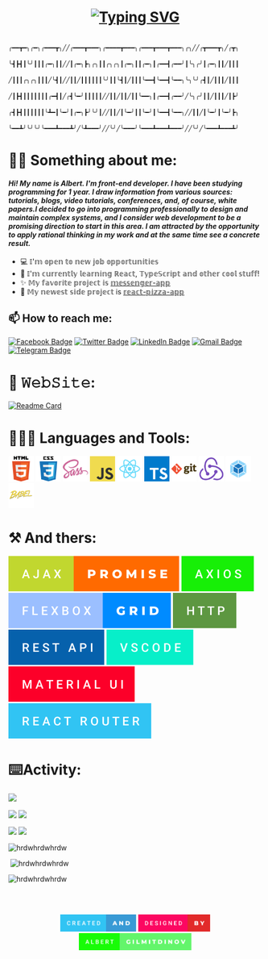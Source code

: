 <h1 align="center"><a href="https://git.io/typing-svg"><img src="https://readme-typing-svg.herokuapp.com?size=35&color=0444F7&background=733FFF00&center=true&vCenter=true&lines=Hi+there%2C+I'm+Albert." alt="Typing SVG" /></a> </h1>

```
                                ╭━━┳━╮╭━╮╭━━━┳╮╱╱╭━━━┳━━━╮╭━━━━┳━━━╮╭━━━┳━━━┳━━━╮╭╮╱╱╭┳━━━┳╮╱╭┳╮
                                ╰┫┣┫┃╰╯┃┃┃╭━╮┃┃╱╱┃╭━╮┣╮╭╮┃┃╭╮╭╮┃╭━╮┃┃╭━╮┃╭━━┫╭━━╯┃╰╮╭╯┃╭━╮┃┃╱┃┃┃
                                ╱┃┃┃╭╮╭╮┃┃┃╱╰┫┃╱╱┃┃╱┃┃┃┃┃┃╰╯┃┃╰┫┃╱┃┃┃╰━━┫╰━━┫╰━━╮╰╮╰╯╭┫┃╱┃┃┃╱┃┃┃
                                ╱┃┣┫┃┃┃┃┃┃┃╭━┫┃╱╭┫╰━╯┃┃┃┃┃╱╱┃┃╱┃┃╱┃┃╰━━╮┃╭━━┫╭━━╯╱╰╮╭╯┃┃╱┃┃┃╱┃┣╯
                                ╭┫┣┫┃┃┃┃┃┃╰┻━┃╰━╯┃╭━╮┣╯╰╯┃╱╱┃┃╱┃╰━╯┃┃╰━╯┃╰━━┫╰━━╮╱╱┃┃╱┃╰━╯┃╰━╯┣╮
                                ╰━━┻╯╰╯╰╯╰━━━┻━━━┻╯╱╰┻━━━╯╱╱╰╯╱╰━━━╯╰━━━┻━━━┻━━━╯╱╱╰╯╱╰━━━┻━━━┻╯
```

<h1>🙎‍♂️ Something about me: </h1>
<h4> <i>Hi! My name is Albert. I'm front-end developer. I have been studying programming for 1 year. I draw information from various sources: tutorials, blogs, video tutorials, conferences, and, of course, white papers.I decided to go into programming professionally to design and maintain complex systems, and I consider web development to be a promising direction to start in this area. I am attracted by the opportunity to apply rational thinking in my work and at the same time see a concrete result.</i></h4>

<ul>
  <li> 💻 𝕀'𝕞 𝕠𝕡𝕖𝕟 𝕥𝕠 𝕟𝕖𝕨 𝕛𝕠𝕓 𝕠𝕡𝕡𝕠𝕣𝕥𝕦𝕟𝕚𝕥𝕚𝕖𝕤 </li>
  <li> 🌱 𝕀'𝕞 𝕔𝕦𝕣𝕣𝕖𝕟𝕥𝕝𝕪 𝕝𝕖𝕒𝕣𝕟𝕚𝕟𝕘 ℝ𝕖𝕒𝕔𝕥, 𝕋𝕪𝕡𝕖𝕊𝕔𝕣𝕚𝕡𝕥 𝕒𝕟𝕕 𝕠𝕥𝕙𝕖𝕣 𝕔𝕠𝕠𝕝 𝕤𝕥𝕦𝕗𝕗! </li>
  <li> ✨ 𝕄𝕪 𝕗𝕒𝕧𝕠𝕣𝕚𝕥𝕖 𝕡𝕣𝕠𝕛𝕖𝕔𝕥 𝕚𝕤 <a href="https://hrdwhrdwhrdw.github.io/messenger/">𝕞𝕖𝕤𝕤𝕖𝕟𝕘𝕖𝕣-𝕒𝕡𝕡</a>  </li>
  <li> 🔭 𝕄𝕪 𝕟𝕖𝕨𝕖𝕤𝕥 𝕤𝕚𝕕𝕖 𝕡𝕣𝕠𝕛𝕖𝕔𝕥 is <a href=""https://github.com/hrdwhrdwhrdw/react-pizza">𝕣𝕖𝕒𝕔𝕥-𝕡𝕚𝕫𝕫𝕒-𝕒𝕡𝕡</a> </li>
</ul>
<h2>📫 How to reach me: </h2>

<a href="https://www.facebook.com/hrdwhrdwhrdw/"><img src="https://img.shields.io/badge/Facebook-%231877F2.svg?style=for-the-badge&logo=Facebook&logoColor=white" alt="Facebook Badge"></a>
<a href="https://twitter.com/hrdwhrdwhrdw"><img src="https://img.shields.io/badge/Twitter-%231DA1F2.svg?style=for-the-badge&logo=Twitter&logoColor=white" alt="Twitter Badge"></a>
<a href="https://www.linkedin.com/in/albertgilmitdinov/"><img src="https://img.shields.io/badge/linkedin-%230077B5.svg?style=for-the-badge&logo=linkedin&logoColor=white" alt="LinkedIn Badge"></a>
<a href="mailto: cool.gilmitdinov@gmail.ru"><img src="https://img.shields.io/badge/Gmail-D14836?style=for-the-badge&logo=gmail&logoColor=white" alt="Gmail Badge"></a>
<a href="https://t.me/hrdwhrdw"><img src="https://img.shields.io/badge/Telegram-2CA5E0?style=for-the-badge&logo=telegram&logoColor=white" alt="Telegram Badge"></a>

<h1>💼 𝚆𝚎𝚋𝚂𝚒𝚝𝚎:</h1>

<p>

[![Readme Card](https://github-readme-stats.vercel.app/api/pin/?username=hrdwhrdwhrdw&repo=website-portfolio&show_icons=true&theme=dark&langs_count=5)](https://github.com/hrdwhrdwhrdw/website-portfolio)  


</p>
<h1> 👨🏻‍💻 Languages and Tools: </h1> 
<code><img height="50" src="https://raw.githubusercontent.com/github/explore/80688e429a7d4ef2fca1e82350fe8e3517d3494d/topics/html/html.png"></code>
<code><img height="50" src="https://raw.githubusercontent.com/github/explore/80688e429a7d4ef2fca1e82350fe8e3517d3494d/topics/css/css.png"></code>
<code><img height="50" src="https://raw.githubusercontent.com/github/explore/80688e429a7d4ef2fca1e82350fe8e3517d3494d/topics/sass/sass.png"></code>
<code><img height="50" src="https://raw.githubusercontent.com/github/explore/80688e429a7d4ef2fca1e82350fe8e3517d3494d/topics/javascript/javascript.png"></code>
<code><img height="50" src="https://raw.githubusercontent.com/github/explore/80688e429a7d4ef2fca1e82350fe8e3517d3494d/topics/react/react.png"></code>
<code><img height="50" src="https://raw.githubusercontent.com/github/explore/80688e429a7d4ef2fca1e82350fe8e3517d3494d/topics/typescript/typescript.png"></code>
<code><img height="50" src="https://raw.githubusercontent.com/github/explore/80688e429a7d4ef2fca1e82350fe8e3517d3494d/topics/git/git.png"></code>
<code><img height="50" src="https://raw.githubusercontent.com/github/explore/80688e429a7d4ef2fca1e82350fe8e3517d3494d/topics/redux/redux.png"></code>
<code><img height="50" src="https://raw.githubusercontent.com/github/explore/80688e429a7d4ef2fca1e82350fe8e3517d3494d/topics/webpack/webpack.png"></code>
<code><img height="50" src="https://raw.githubusercontent.com/github/explore/80688e429a7d4ef2fca1e82350fe8e3517d3494d/topics/babel/babel.png"></code>

  <h1>⚒ And thers:</h1>
  
  <div>
  <img src="./ajax-promise.svg">
  <img src="./axios.svg">
  <img src="./flexbox-grid.svg">
  <img src="./http.svg">
  <img src="./rest-api.svg">
  <img src="./vscode.svg">
  <img src="./material-ui.svg">
  <img src="./react-router.svg">
  </div>

<h1> ⌨️Activity: </h1>



![](https://github-profile-summary-cards.vercel.app/api/cards/profile-details?username=hrdwhrdwhrdw&theme=github_dark)

![](https://github-profile-summary-cards.vercel.app/api/cards/most-commit-language?username=hrdwhrdwhrdw&theme=github_dark)
![](https://github-profile-summary-cards.vercel.app/api/cards/repos-per-language?username=hrdwhrdwhrdw&theme=github_dark)

![](https://github-profile-summary-cards.vercel.app/api/cards/stats?username=hrdwhrdwhrdw&theme=github_dark)
![](https://github-profile-summary-cards.vercel.app/api/cards/productive-time?username=hrdwhrdwhrdw&theme=github_dark)

<p><img src="https://github-readme-stats.vercel.app/api/top-langs?username=hrdwhrdwhrdw&show_icons=true&locale=en&theme=highcontrast" alt="hrdwhrdwhrdw" /></p>

<p>&nbsp;<img src="https://github-readme-stats.vercel.app/api?username=hrdwhrdwhrdw&show_icons=true&locale=en&theme=onedark" alt="hrdwhrdwhrdw" /></p>

<p><img src="https://github-readme-streak-stats.herokuapp.com/?user=hrdwhrdwhrdw&theme=gruvbox" alt="hrdwhrdwhrdw" /></p>

<br></br>
<div align="center">
<img height="33.9px" src="./created-and.svg">
<img height="33.9px" src="./designed-by.svg">
<img height="33.9px" src="./albert-gilmitdinov.svg">
</div>
